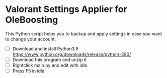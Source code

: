 # Valorant Settings Applier for OleBoosting
This Python script helps you to backup and apply settings in case you want to change your account.

- [ ] Download and install Python3.9 https://www.python.org/downloads/release/python-390/
- [ ] Download this program and unzip it
- [ ] Rightclick main.py and edit with idle 
- [ ] Press F5 in idle
